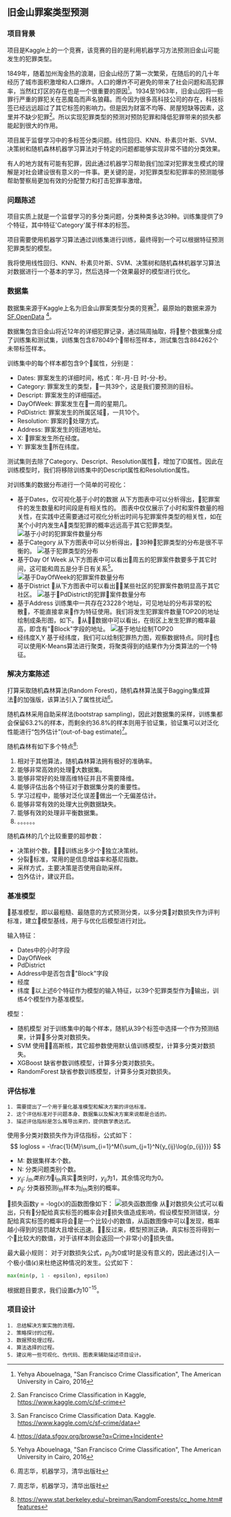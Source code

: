 ## 旧金山罪案类型预测

### 项目背景 
项目是Kaggle上的一个竞赛，该竞赛的目的是利用机器学习方法预测旧金山可能发生的犯罪类型。

1849年，随着加州淘金热的浪潮，旧金山经历了第一次繁荣，在随后的的几十年经历了城市面积激增和人口爆炸。人口的爆炸不可避免的带来了社会问题和高犯罪率，当然红灯区的存在也是一个很重要的原因[^1]。1934至1963年，旧金山因将一些罪行严重的罪犯关在恶魔岛而声名狼藉。而今因为很多高科技公司的存在，科技标签已经远远超过了其它标签的影响力。但是因为财富不均等、房屋短缺等因素，这里并不缺少犯罪[^2]。所以实现犯罪类型的预测对预防犯罪和降低犯罪带来的损失都能起到很大的作用。

[^1]: Yehya Abouelnaga, "San Francisco Crime Classification", The American University in Cairo, 2016
[^2]: San Francisco Crime Classification in Kaggle, https://www.kaggle.com/c/sf-crime

项目属于监督学习中的多标签分类问题。线性回归、KNN、朴素贝叶斯、SVM、决策树和随机森林机器学习算法对于特定的问题都能够实现非常不错的分类效果。

有人的地方就有可能有犯罪，因此通过机器学习帮助我们加深对犯罪发生模式的理解是对社会建设很有意义的一件事。更关键的是，对犯罪类型和犯罪率的预测能够帮助警察局更加有效的分配警力和打击犯罪率激增。

### 问题陈述
项目实质上就是一个监督学习的多分类问题，分类种类多达39种。训练集提供了9个特征，其中特征'Category'属于样本的标签。

项目需要使用机器学习算法通过训练集进行训练，最终得到一个可以根据特征预测犯罪类型的模型。

我将使用线性回归、KNN、朴素贝叶斯、SVM、决策树和随机森林机器学习算法对数据进行一个基本的学习，然后选择一个效果最好的模型进行优化。


### 数据集
数据集来源于Kaggle上名为旧金山罪案类型分类的竞赛[^3]，最原始的数据来源为[SF.OpenData](https://datasf.org/opendata/) [^4]。

数据集包含旧金山将近12年的详细犯罪记录，通过隔周抽取，将整个数据集分成了训练集和测试集，训练集包含878049个带标签样本，测试集包含884262个未带标签样本。

训练集中的每个样本都包含9个属性，分别是：
- Dates: 罪案发生的详细时间，格式：年-月-日 时-分-秒。
- Category: 罪案发生的类型，一共39个，这是我们要预测的目标。
- Descript: 罪案发生的详细描述。
- DayOfWeek: 罪案发生在一周的星期几。
- PdDistrict: 罪案发生的所属区域，一共10个。
- Resolution: 罪案的处理方式。
- Address: 罪案发生的街道地址。
- X: 罪案发生所在经度。
- Y: 罪案发生所在纬度。

测试集则去除了Category、Descript、Resolution属性，增加了ID属性。因此在训练模型时，我们将移除训练集中的Descript属性和Resolution属性。

对训练集的数据分布进行一个简单的可视化：
- 基于Dates，仅可视化基于小时的数据
从下方图表中可以分析得出，犯罪案件的发生数量和时间段是有相关性的。
图表中仅仅展示了小时和案件数量的相关性，在实践中还需要通过可视化分析出时间与犯罪案件类型的相关性，如在某个小时内发生A类型犯罪的概率远远高于其它犯罪类型。
![基于小时的犯罪案件数量分布](images/hours.png "基于小时的犯罪案件数量分布")
- 基于Category
从下方图表中可以分析得出，39种犯罪类型的分布是很不平衡的。
![基于犯罪类型的分布](images/Category.png)
- 基于Day Of Week
从下方图表中可以看出周五的犯罪案件数要多于其它时间，这可能和周五是分手日有关系[^1]。
![基于DayOfWeek的犯罪案件数量分布](images/DayOfWeek.png)
- 基于District
从下方图表中可以看出某些社区的犯罪案件数明显高于其它社区。
![基于PdDistrict的犯罪案件数量分布](images/PdDistrict.png)
- 基于Address
训练集中一共存在23228个地址，可见地址的分布非常的松散，不能直接拿来作为特征使用。我们将发生犯罪案件数量TOP20的地址绘制成条形图，如下。从数据中可以看出，在街区上发生犯罪的概率最高，即含有"Block"字段的地址。
![基于地址绘制TOP20](images/address.jpg)
- 经纬度X,Y
基于经纬度，我们可以绘制犯罪热力图，观察数据特点。同时也可以使用K-Means算法进行聚类，将聚类得到的结果作为分类算法的一个特征。


[^3]: San Francisco Crime Classification Data. Kaggle. https://www.kaggle.com/c/sf-crime/data
[^4]: https://data.sfgov.org/browse?q=Crime+Incident
[^5]: Junyang Li and Junyang Li, San Francisco Crime Classification
### 解决方案陈述

打算采取随机森林算法(Random Forest)，随机森林算法属于Bagging集成算法的加强版，该算法引入了属性扰动[^6]。

随机森林采用自助采样法(bootstrap sampling)，因此对数据集的采样，训练集都会保留63.2%的样本，而剩余约36.8%的样本则用于验证集，验证集可以对泛化性能进行“包外估计”(out-of-bag estimate)[^6]。

随机森林有如下多个特点[^7]:

1. 相对于其他算法，随机森林算法拥有极好的准确率。
1. 能够非常高效的处理大数据集。
1. 能够非常好的处理高维特征并且不需要降维。
1. 能够评估出各个特征对于数据集分类的重要性。
1. 学习过程中，能够对泛化误差做出一个无偏差估计。
1. 能够非常有效的处理大比例数据缺失。
1. 能够有效的处理非平衡数据集。
1. 。。。。。。

随机森林的几个比较重要的超参数：
- 决策树个数，训练出多少个独立决策树。
- 分裂标准，常用的是信息增益率和基尼指数。
- 采样方式，主要决策是否使用自助采样。
- 包外估计，建议开启。


[^6]: 周志华，机器学习，清华出版社
[^7]: https://www.stat.berkeley.edu/~breiman/RandomForests/cc_home.htm#features

### 基准模型
基准模型，即以最粗糙、最随意的方式预测分类，以多分类对数损失作为评判标准，建立模型基线，用于与优化后模型进行对比。

输入特征：
- Dates中的小时字段
- DayOfWeek
- PdDistrict
- Address中是否包含"Block"字段
- 经度
- 纬度
以上述6个特征作为模型的输入特征，以39个犯罪类型作为输出，训练4个模型作为基准模型。

模型：
- 随机模型
    对于训练集中的每个样本，随机从39个标签中选择一个作为预测结果，计算多分类对数损失。
- SVM
    使用高斯核，其它超参数使用默认值训练模型，计算多分类对数损失。
- XGBoost
    缺省参数训练模型，计算多分类对数损失。
- RandomForest
    缺省参数训练模型，计算多分类对数损失。

### 评估标准
```
1. 需要提出了一个用于量化基准模型和解决方案的评估标准。
2. 这个评估标准对于问题本身、数据集以及解决方案来说都是合适的。
3. 描述评估指标是怎么推导出来的，提供数学表达式。
```
使用多分类对数损失作为评估指标，公式如下：
$$ logloss = -\frac{1}{M}\sum_{i=1}^M{\sum_{j=1}^N{y_{ij}\log{p_{ij}}}} $$

- M: 数据集样本个数。
- N: 分类问题类别个数。
- $y_{ij}$: $j_{th}类别为$$i_{th}$真实类别时，$y_{ij}$为1，其余情况均为0。
- $p_{ij}$: 分类器预测$i_{th}$样本为$j_{th}$类别的概率。

损失函数y = -log(x)的函数图像如下：
![损失函数图像](images/-log(x).jpg)
从对数损失公式可以看出，只有分配给真实标签的概率会对损失值造成影响，假设模型预测错误，分配给真实标签的概率将会是一个比较小的数值，从函数图像中可以发现，概率越小得到的惩罚越大且增长迅速。反过来，模型预测正确，真实标签将得到一个比较大的数值，对于该样本则会返回一个非常小的损失值。

最大最小规则：
对于对数损失公式，$p_{ij}$为0或1时是没有意义的，因此通过引入一个极小值($\epsilon$)来杜绝这种情况的发生。公式如下：
```python
max(min(p, 1 - epsilon), epsilon)
```
根据题目要求，我们设置$\epsilon$为$10^{-15}$。

### 项目设计
```
1. 总结解决方案实施的流程。
2. 策略探讨的过程。
3. 数据预处理过程。
4. 算法选择的过程。
5. 建议用一些可视化、伪代码、图表来辅助描述项目设计。
```
